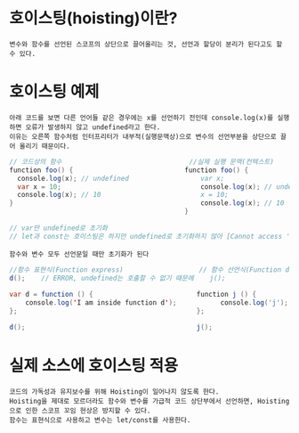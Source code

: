 # 호이스팅(hoisting)이란?
~~~
변수와 함수를 선언된 스코프의 상단으로 끌어올리는 것, 선언과 할당이 분리가 된다고도 할 수 있다.
~~~

# 호이스팅 예제
~~~
아래 코드를 보면 다른 언어들 같은 경우에는 x를 선언하기 전인데 console.log(x)를 실행하면 오류가 발생하지 않고 undefined라고 한다.
이유는 오른쪽 함수처럼 인터프리터가 내부적(실행문맥상)으로 변수의 선언부분을 상단으로 끌어 올리기 때문이다.
~~~
~~~java script 
// 코드상의 함수                                //실제 실행 문맥(컨텍스트)
function foo() {                            function foo() {
  console.log(x); // undefined                  var x;
  var x = 10;                                   console.log(x); // undefined
  console.log(x); // 10                         x = 10;
}                                               console.log(x); // 10
                                            }  
                                            
// var만 undefined로 초기화
// let과 const는 호이스팅은 하지만 undefined로 초기화하지 않아 [Cannot access 'x' before initialization]에러가 발생한다
~~~

~~~
함수와 변수 모두 선언문일 때만 초기화가 된다
~~~
~~~java script
//함수 표현식(Function express)                   // 함수 선언식(Function declaration)      // 함수 선언시 실제 실행문맥(컨택스트)
d();	// ERROR, undefined는 호출할 수 없기 때문에    j();                                   function j () {
                                                                                           console.log('j');
var d = function () {                          function j () {                         }
	console.log('I am inside function d');           console.log('j');                   
};                                             };                                      j();

d();                                           j();                                    j();
~~~
<!-- # 호이스팅은 왜 발생하는가? 

인터프리터가 변수와 함수의 메모리 공간을 선언 전에 미리 할당하는 것을 의미합니다
인터프리터가 실행전에 실행 문맥(컨텍스트)를 만들기위해 최초에 처음부터 끝까지 훑어 나가며 변수 정보를 수집하는데,
실행 컨텍스트가 관여할 코드들은 실행되기 전의 상태이지만 자바스크립트 엔진은 이미 해당 환경에 속한 코드의 변수명들을 모두 알고 있게 됩니다.
https://www.zigae.com/javascript-basic/
https://poiemaweb.com/js-execution-context
# 컨텍스트는 무엇이고 왜 이런 동작을 하는가? -->
                                     
                                     
# 실제 소스에 호이스팅 적용
~~~
코드의 가독성과 유지보수를 위해 Hoisting이 일어나지 않도록 한다. 
Hoisting을 제대로 모르더라도 함수와 변수를 가급적 코드 상단부에서 선언하면, Hoisting으로 인한 스코프 꼬임 현상은 방지할 수 있다.
함수는 표현식으로 사용하고 변수는 let/const를 사용한다.
~~~
                                            
                                            
